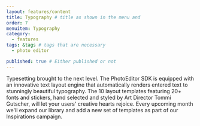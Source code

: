 ```yaml
---
layout: features/content
title: Typography # title as shown in the menu and 
order: 7
menuitem: Typography
category: 
  - features
tags: &tags # tags that are necessary
  - photo editor 

published: true # Either published or not 
---
```


Typesetting brought to the next level. The PhotoEditor SDK is equipped with an innovative text layout engine that automatically renders entered text to stunningly beautiful typography. The 10 layout templates featuring 20+ fonts and stickers, hand selected and styled by Art Director Tommi Gutscher, will let your users' creative hearts rejoice. Every upcoming month we'll expand our library and add a new set of templates as part of our Inspirations campaign. 